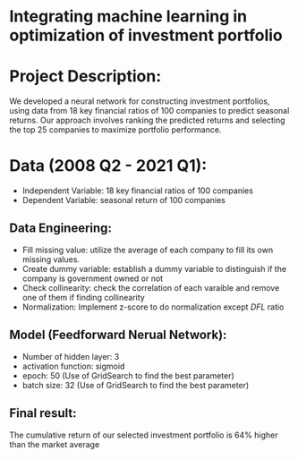 # Integrating machine learning in optimization of investment portfolio


# Project Description: 
We developed a neural network for constructing investment portfolios, using data from 18 key financial ratios of 100 companies to predict seasonal returns. Our approach involves ranking the predicted returns and selecting the top 25 companies to maximize portfolio performance.


# Data (2008 Q2 - 2021 Q1): 
- Independent Variable: 18 key financial ratios of 100 companies
- Dependent Variable: seasonal return of 100 companies

## Data Engineering:
- Fill missing value: utilize the average of each company to fill its own missing values.
- Create dummy variable: establish a dummy variable to distinguish if the company is government owned or not
- Check collinearity: check the correlation of each varaible and remove one of them if finding collinearity
- Normalization: Implement z-score to do normalization except *DFL* ratio

## Model (Feedforward Nerual Network):
- Number of hidden layer: 3
- activation function: sigmoid
- epoch: 50 (Use of GridSearch to find the best parameter)
- batch size: 32 (Use of GridSearch to find the best parameter)

## Final result:
The cumulative return of our selected investment portfolio is 64% higher than the market average 






